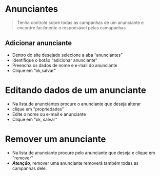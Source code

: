 # Anunciantes
> Tenha controle sobre todas as campanhas de um anunciante e encontre facilmente o responsável pelas camapanhas
 
## Adicionar anunciante
* Dentro do site desejado selecione a aba “anunciantes”
* Identifique o botāo “adicionar anunciante“
* Preencha os dados de nome e e-mail do anunciante
* Clique em “ok,salvar”

# Editando dados de um anunciante
* Na lista de anunciantes procure o anunciante que deseja alterar
* clique em "propriedades"
* Edite o nome ou e-mail e anunciante
* Clique em "ok, salvar"

# Remover um anunciante
* Na lista de anunciante procure pelo anunciante que deseja e clique em "remover"
* ***Atenção***, remover uma anunciante removerá também todas as campanhas dele.